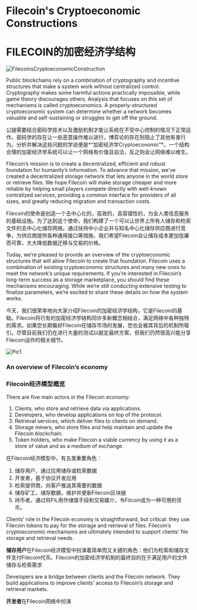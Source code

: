 # Filecoin's Cryptoeconomic Constructions
# FILECOIN的加密经济学结构

![FilecoinsCryptoeconomicConstruction](https://filecoin.io/images/blog/filecoin-cryptoeconomic-constructions.jpg)

Public blockchains rely on a combination of cryptography and incentive structures that make a system work without centralized control. Cryptography makes some harmful actions practically impossible, while game theory discourages others. Analysis that focuses on this set of mechanisms is called cryptoeconomics. A properly-structured cryptoeconomic system can determine whether a network becomes valuable and self-sustaining or struggles to get off the ground.

公链需要结合密码学技术以及激励机制才能让系统在不受中心控制的情况下正常运作。密码学的存在让一些恶意操作难以进行，博弈论的存在则阻止了其他有害行为。分析并解决这些问题的学说便是*“加密经济学Cryptoeconomic”*。一个结构合理的加密经济学系统可以让一个网络有价值且自洽，反之则会让网络难以维生。


Filecoin’s mission is to create a decentralized, efficient and robust foundation for humanity’s information. To advance that mission, we’ve created a decentralized storage network that lets anyone in the world store or retrieve files. We hope Filecoin will make storage cheaper and more reliable by helping small players compete directly with well-known centralized services, providing a common interface for providers of all sizes, and greatly reducing migration and transaction costs.

Filecoin的使命是创造一个去中心化的，高效的，高容错性的，为全人类信息服务的基础设施。为了达到这个使命，我们构建了一个可以让世界上所有人储存和检索文件的去中心化储存网络。通过扶持中小企业并与知名中心化储存供应商进行竞争，为供应商提供各种通用接口等措施，我们希望Filecoin会让储存成本更加低廉而可靠，大大降低数据迁移与交易的价格。


Today, we’re pleased to provide an overview of the cryptoeconomic structures that will allow Filecoin to create that foundation. Filecoin uses a combination of existing cryptoeconomic structures and many new ones to meet the network’s unique requirements. If you’re interested in Filecoin’s long-term success as a storage marketplace, you should find these mechanisms encouraging. While we’re still conducting extensive testing to finalize parameters, we’re excited to share these details on how the system works.

今天，我们很荣幸地向大家介绍Filecoin的加密经济学结构，它是Filecoin的基础。Filecoin将已有的加密经济学结构同许多新概念相结合，满足网络中各种独特的需求。如果您长期看好Filecoin在储存市场的发展，您也会被其背后的机制所吸引。尽管目前我们仍在进行大量的测试以敲定最终方案，但我们仍然很高兴能分享Filecoin运作的相关细节。


![Pic1](https://filecoin.io/images/blog/filecoin-cryptoeconomic-chart.svg)


### An overview of Filecoin’s economy
### Filecoin经济模型概览

There are five main actors in the Filecoin economy:
1. Clients, who store and retrieve data via applications.
2. Developers, who develop applications on top of the protocol.
3. Retrieval services, which deliver files to clients on demand.
4. Storage miners, who store files and help maintain and update the Filecoin blockchain.
5. Token holders, who make Filecoin a viable currency by using it as a store of value and as a medium of exchange.

在Filecoin经济模型中，有五类重要角色：
1. 储存用户，通过应用储存或检索数据
2. 开发者，基于协议开发应用
3. 检索提供商，向客户推送其需要的数据
4. 储存矿工，储存数据，维护并更新Filecoin区块链
5. 持币者，通过将FIL用作储值手段和交易媒介，令Filcoin成为一种可用的货币。


Clients’ role in the Filecoin economy is straightforward, but critical: they use Filecoin tokens to pay for the storage and retrieval of files. Filecoin’s cryptoeconomic mechanisms are ultimately intended to support clients’ file storage and retrieval needs.

**储存用户**在Filecoin经济模型中扮演着简单而又关键的角色：他们为检索和储存文件支付Filecoin代币。Filecoin的加密经济学机制的最终目的在于满足用户的文件储存与检索需求


Developers are a bridge between clients and the Filecoin network. They build applications to improve clients’ access to Filecoin’s storage and retrieval markets.

**开发者**在Filecoin网络中扮演
